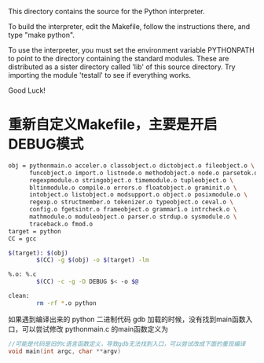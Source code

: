 This directory contains the source for the Python interpreter.

To build the interpreter, edit the Makefile, follow the instructions
there, and type "make python".

To use the interpreter, you must set the environment variable PYTHONPATH
to point to the directory containing the standard modules.  These are
distributed as a sister directory called 'lib' of this source directory.
Try importing the module 'testall' to see if everything works.

Good Luck!


# 重新自定义Makefile，主要是开启DEBUG模式
```bash
obj = pythonmain.o acceler.o classobject.o dictobject.o fileobject.o \
      funcobject.o import.o listnode.o methodobject.o node.o parsetok.o \
      regexpmodule.o stringobject.o timemodule.o tupleobject.o \
      bltinmodule.o compile.o errors.o floatobject.o graminit.o \
      intobject.o listobject.o modsupport.o object.o posixmodule.o \
      regexp.o structmember.o tokenizer.o typeobject.o ceval.o \
      config.o fgetsintr.o frameobject.o grammar1.o intrcheck.o \
      mathmodule.o moduleobject.o parser.o strdup.o sysmodule.o \
      traceback.o fmod.o
target = python
CC = gcc

$(target): $(obj)
        $(CC) -g $(obj) -o $(target) -lm

%.o: %.c
        $(CC) -c -g -D DEBUG $< -o $@

clean:
        rm -rf *.o python
```

如果遇到编译出来的 python 二进制代码 gdb 加载的时候，没有找到main函数入口，可以尝试修改 pythonmain.c 的main函数定义为
```c
//可能是代码是旧的c语言函数定义，导致gdb无法找到入口，可以尝试改成下面的重现编译
void main(int argc, char **argv)
```
